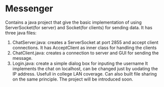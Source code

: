 # Messenger
Contains a java project that give the basic implementation of using ServerSocket(for server) and Socket(for clients) for sending data.
It has three java files:
1. ChatServer.java: creates a ServerSocket at port 2855 and accept client connections. It has AcceptClient as inner class for handling
the clients
2. ChatClient.java: creates a connection to server and GUI for sending the message.
3. Login.java: create a simple dialog box for inputing the username
It implements the chat on localhost, can be changed just by uodating the IP address.
Usefull in college LAN coverage. Can also built file sharing on the same principle. The project will be introduced soon.
